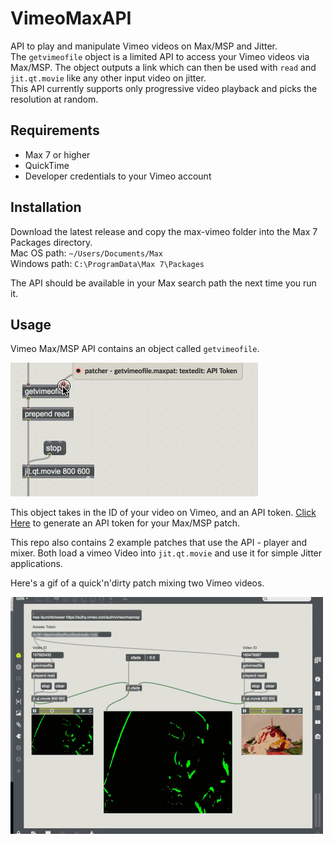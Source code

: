 # VimeoMaxAPI
API to play and manipulate Vimeo videos on Max/MSP and Jitter.  
The `getvimeofile` object is a limited API to access your Vimeo videos via Max/MSP. The object outputs a link which can then be used with `read` and `jit.qt.movie` like any other input video on jitter.  
This API currently supports only progressive video playback and picks the resolution at random.

## Requirements
- Max 7 or higher
- QuickTime
- Developer credentials to your Vimeo account

## Installation

Download the latest release and copy the max-vimeo folder into the Max 7 Packages directory.  
Mac OS path: `~/Users/Documents/Max`  
Windows path: `C:\ProgramData\Max 7\Packages`  

The API should be available in your Max search path the next time you run it.  

## Usage

Vimeo Max/MSP API contains an object called `getvimeofile`. 

![hints](docs/tooltips.gif)

This object takes in the ID of your video on Vimeo, and an API token. [Click Here](https://authy.vimeo.com/auth/vimeo/maxmsp) to generate an API token for your Max/MSP patch.

This repo also contains 2 example patches that use the API - player and mixer. Both load a vimeo Video into `jit.qt.movie` and use it for simple Jitter applications.


Here's a gif of a quick'n'dirty patch mixing two Vimeo videos.

![maxmsp](docs/maxmsp.gif)

